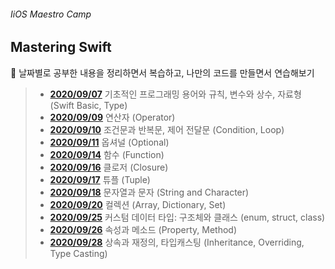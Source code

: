 ###### IiOS Maestro Camp

## Mastering Swift

📖 날짜별로 공부한 내용을 정리하면서 복습하고, 나만의 코드를 만들면서 연습해보기



> - **[2020/09/07](https://github.com/LoganiOS/MasteringSwift/blob/main/200907.md)**     기초적인 프로그래밍 용어와 규칙, 변수와 상수, 자료형 (Swift Basic, Type)
> - **[2020/09/09](https://github.com/LoganiOS/MasteringSwift/blob/main/200909.md)**     연산자 (Operator)
> - **[2020/09/10](https://github.com/LoganiOS/MasteringSwift/blob/main/200910.md)**     조건문과 반복문, 제어 전달문 (Condition, Loop)
> - **[2020/09/11](https://github.com/LoganiOS/MasteringSwift/blob/main/200911.md)**     옵셔널 (Optional)
> - **[2020/09/14](https://github.com/LoganiOS/MasteringSwift/blob/main/200914.md)**     함수 (Function)
> - **[2020/09/16](https://github.com/LoganiOS/MasteringSwift/blob/main/200916.md)**     클로저 (Closure)
> - **[2020/09/17](https://github.com/LoganiOS/MasteringSwift/blob/main/200917.md)**     튜플 (Tuple)
> - **[2020/09/18](https://github.com/LoganiOS/MasteringSwift/blob/main/200918.md)**     문자열과 문자 (String and Character)
> - **[2020/09/20](https://github.com/LoganiOS/MasteringSwift/blob/main/200920.md)**     컬렉션 (Array, Dictionary, Set)
> - **[2020/09/25](https://github.com/LoganiOS/MasteringSwift/blob/main/200925.md)**     커스텀 데이터 타입: 구조체와 클래스 (enum, struct, class)
> - **[2020/09/26](https://github.com/LoganiOS/MasteringSwift/blob/main/200926.md)**     속성과 메소드 (Property, Method)
> - **[2020/09/28](https://github.com/LoganiOS/MasteringSwift/blob/main/200928.md)**     상속과 재정의, 타입캐스팅 (Inheritance, Overriding, Type Casting)

